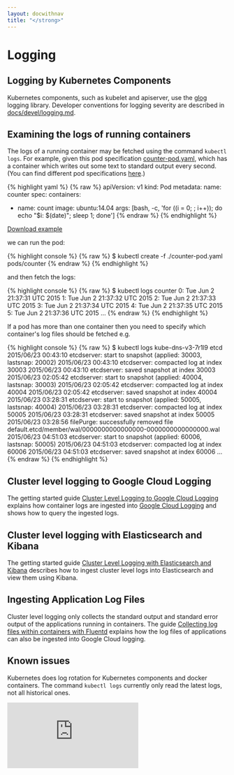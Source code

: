 ```yaml
---
layout: docwithnav
title: "</strong>"
---
```

<!-- BEGIN MUNGE: UNVERSIONED_WARNING -->


<!-- END MUNGE: UNVERSIONED_WARNING -->

# Logging

## Logging by Kubernetes Components

Kubernetes components, such as kubelet and apiserver, use the [glog](https://godoc.org/github.com/golang/glog) logging library.  Developer conventions for logging severity are described in [docs/devel/logging.md](../devel/logging.html).

## Examining the logs of running containers

The logs of a running container may be fetched using the command `kubectl logs`. For example, given
this pod specification [counter-pod.yaml](../../examples/blog-logging/counter-pod.yaml), which has a container which writes out some text to standard
output every second. (You can find different pod specifications [here](logging-demo/).)

<!-- BEGIN MUNGE: EXAMPLE ../../examples/blog-logging/counter-pod.yaml -->

{% highlight yaml %}
{% raw %}
apiVersion: v1
kind: Pod
metadata:
  name: counter
spec:
  containers:
  - name: count
    image: ubuntu:14.04
    args: [bash, -c, 
           'for ((i = 0; ; i++)); do echo "$i: $(date)"; sleep 1; done']
{% endraw %}
{% endhighlight %}

[Download example](../../examples/blog-logging/counter-pod.yaml?raw=true)
<!-- END MUNGE: EXAMPLE ../../examples/blog-logging/counter-pod.yaml -->

we can run the pod:

{% highlight console %}
{% raw %}
$ kubectl create -f ./counter-pod.yaml
pods/counter
{% endraw %}
{% endhighlight %}

and then fetch the logs:

{% highlight console %}
{% raw %}
$ kubectl logs counter
0: Tue Jun  2 21:37:31 UTC 2015
1: Tue Jun  2 21:37:32 UTC 2015
2: Tue Jun  2 21:37:33 UTC 2015
3: Tue Jun  2 21:37:34 UTC 2015
4: Tue Jun  2 21:37:35 UTC 2015
5: Tue Jun  2 21:37:36 UTC 2015
...
{% endraw %}
{% endhighlight %}

If a pod has more than one container then you need to specify which container's log files should
be fetched e.g.

{% highlight console %}
{% raw %}
$ kubectl logs kube-dns-v3-7r1l9 etcd
2015/06/23 00:43:10 etcdserver: start to snapshot (applied: 30003, lastsnap: 20002)
2015/06/23 00:43:10 etcdserver: compacted log at index 30003
2015/06/23 00:43:10 etcdserver: saved snapshot at index 30003
2015/06/23 02:05:42 etcdserver: start to snapshot (applied: 40004, lastsnap: 30003)
2015/06/23 02:05:42 etcdserver: compacted log at index 40004
2015/06/23 02:05:42 etcdserver: saved snapshot at index 40004
2015/06/23 03:28:31 etcdserver: start to snapshot (applied: 50005, lastsnap: 40004)
2015/06/23 03:28:31 etcdserver: compacted log at index 50005
2015/06/23 03:28:31 etcdserver: saved snapshot at index 50005
2015/06/23 03:28:56 filePurge: successfully removed file default.etcd/member/wal/0000000000000000-0000000000000000.wal
2015/06/23 04:51:03 etcdserver: start to snapshot (applied: 60006, lastsnap: 50005)
2015/06/23 04:51:03 etcdserver: compacted log at index 60006
2015/06/23 04:51:03 etcdserver: saved snapshot at index 60006
...
{% endraw %}
{% endhighlight %}

## Cluster level logging to Google Cloud Logging

The getting started guide [Cluster Level Logging to Google Cloud Logging](../getting-started-guides/logging.html)
explains how container logs are ingested into [Google Cloud Logging](https://cloud.google.com/logging/docs/)
and shows how to query the ingested logs.

## Cluster level logging with Elasticsearch and Kibana

The getting started guide [Cluster Level Logging with Elasticsearch and Kibana](../getting-started-guides/logging-elasticsearch.html)
describes how to ingest cluster level logs into Elasticsearch and view them using Kibana.

## Ingesting Application Log Files

Cluster level logging only collects the standard output and standard error output of the applications
running in containers. The guide [Collecting log files within containers with Fluentd](http://releases.k8s.io/release-1.0/contrib/logging/fluentd-sidecar-gcp/README.md) explains how the log files of applications can also be ingested into Google Cloud logging.

## Known issues

Kubernetes does log rotation for Kubernetes components and docker containers. The command `kubectl logs` currently only read the latest logs, not all historical ones.


<!-- BEGIN MUNGE: GENERATED_ANALYTICS -->
[![Analytics](https://kubernetes-site.appspot.com/UA-36037335-10/GitHub/docs/user-guide/logging.md?pixel)]()
<!-- END MUNGE: GENERATED_ANALYTICS -->

